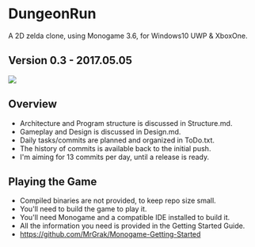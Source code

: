 # DungeonRun
A 2D zelda clone, using Monogame 3.6, for Windows10 UWP & XboxOne.  



## Version 0.3 - 2017.05.05  
![](https://github.com/MrGrak/DungeonRun/blob/master/Gifs/DungeonRun0p3A.gif)  
 

## Overview  
+ Architecture and Program structure is discussed in Structure.md.
+ Gameplay and Design is discussed in Design.md.
+ Daily tasks/commits are planned and organized in ToDo.txt.
+ The history of commits is available back to the initial push.
+ I'm aiming for 13 commits per day, until a release is ready.

## Playing the Game
+ Compiled binaries are not provided, to keep repo size small.
+ You'll need to build the game to play it.
+ You'll need Monogame and a compatible IDE installed to build it.
+ All the information you need is provided in the Getting Started Guide.
+ https://github.com/MrGrak/Monogame-Getting-Started
